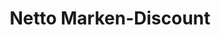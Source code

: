 ---
title: "Netto Marken-Discount"
url: /muenchen/netto-marken-discount-leopoldstrasse/
shop: Supermarkt
---